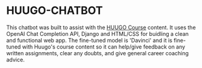 # HUUGO-CHATBOT

This chatbot was built to assist with the [HUUGO Course](https://get.huugo.com/pages/program-features) content. It uses the OpenAI Chat Completion API, Django and HTML/CSS for buidling a clean and functional web app. The fine-tuned model is 'Davinci' and it is fine-tuned with Huugo's course content so it can help/give feedback on any written assignments, clear any doubts, and give general career coaching advice.
